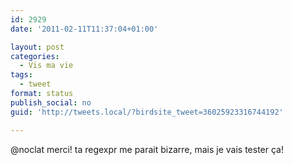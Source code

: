 ```yaml
---
id: 2929
date: '2011-02-11T11:37:04+01:00'

layout: post
categories:
  - Vis ma vie
tags:
  - tweet
format: status
publish_social: no
guid: 'http://tweets.local/?birdsite_tweet=36025923316744192'

---
```


@noclat merci! ta regexpr me parait bizarre, mais je vais tester ça!